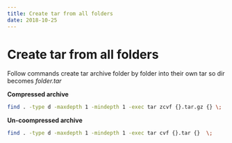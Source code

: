 ```yaml
---
title: Create tar from all folders
date: 2018-10-25
---
```



# Create tar from all folders

Follow commands create tar archive folder by folder into their own tar so dir becomes *folder.tar*

**Compressed archive**

```bash
find . -type d -maxdepth 1 -mindepth 1 -exec tar zcvf {}.tar.gz {} \;
```

**Un-coompressed archive**

```bash
find . -type d -maxdepth 1 -mindepth 1 -exec tar cvf {}.tar {}  \;
```
